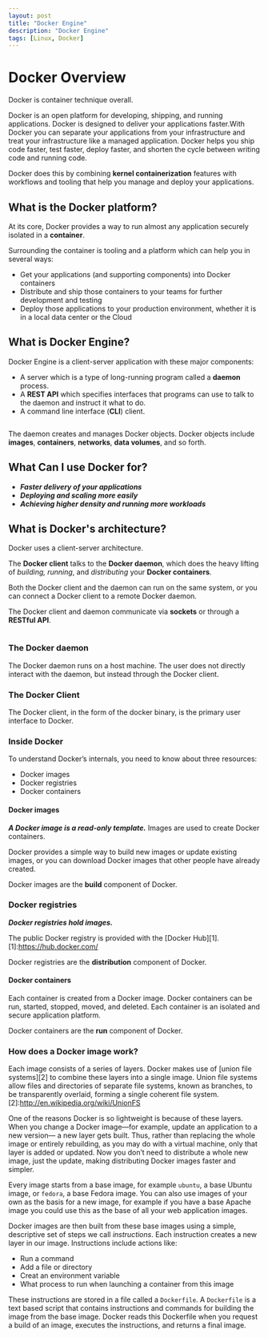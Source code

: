 ```yaml
---
layout: post
title: "Docker Engine"
description: "Docker Engine"
tags: [Linux, Docker]
---
```


# Docker Overview

Docker is container technique overall. 

Docker is an open platform for developing, shipping, and running applications. Docker is designed to deliver your applications faster.With Docker you can separate your applications from your infrastructure and treat your infrastructure like a managed application. Docker helps you ship code faster, test faster, deploy faster, and shorten the cycle between writing code and running code.

Docker does this by combining **kernel containerization** features with workflows and tooling that help you manage and deploy your applications.

## What is the Docker platform?
At its core, Docker provides a way to run almost any application securely isolated in a **container**. 

Surrounding the container is tooling and a platform which can help you in several ways:

* Get your applications (and supporting components) into Docker containers
* Distribute and ship those containers to your teams for further development and testing
* Deploy those applications to your production environment, whether it is in a local data center or the Cloud

## What is Docker Engine?

Docker Engine is a client-server application with these major components:
* A server which is a type of long-running program called a **daemon** process.
* A **REST API** which specifies interfaces that programs can use to talk to the daemon and instruct it what to do.
* A command line interface (**CLI**) client.

<figure>
	<img src="https://docs.docker.com/engine/article-img/engine-components-flow.png" alt="">
</figure>

The daemon creates and manages Docker objects. Docker objects include **images**, **containers**, **networks**, **data volumes**, and so forth.

## What Can I use Docker for?

* ***Faster delivery of your applications***
* ***Deploying and scaling more easily***
* ***Achieving higher density and running more workloads***
 
## What is Docker's architecture?

Docker uses a client-server architecture.

The **Docker client** talks to the **Docker daemon**, which does the heavy lifting of *building, running*, and *distributing* your **Docker containers**. 

Both the Docker client and the daemon can run on the same system, or you can connect a Docker client to a remote Docker daemon. 

The Docker client and daemon communicate via **sockets** or through a **RESTful API**.

<figure>
	<img src="https://docs.docker.com/engine/article-img/architecture.svg" alt="">
</figure>

### The Docker daemon

The Docker daemon runs on a host machine. The user does not directly interact with the daemon, but instead through the Docker client.

### The Docker Client

The Docker client, in the form of the docker binary, is the primary user interface to Docker.

### Inside Docker

To understand Docker’s internals, you need to know about three resources:
* Docker images
* Docker registries 
* Docker containers

#### Docker images

***A Docker image is a read-only template.*** Images are used to create Docker containers.

Docker provides a simple way to build new images or update existing images, or you can download Docker images that other people have already created. 

Docker images are the **build** component of Docker.

### Docker registries

***Docker registries hold images.***

The public Docker registry is provided with the [Docker Hub][1].
[1]:https://hub.docker.com/

Docker registries are the **distribution** component of Docker.

#### Docker containers

Each container is created from a Docker image. Docker containers can be run, started, stopped, moved, and deleted. Each container is an isolated and secure application platform. 

Docker containers are the **run** component of Docker.

### How does a Docker image work?

 Each image consists of a series of layers. Docker makes use of [union file systems][2] to combine these layers into a single image. Union file systems allow files and directories of separate file systems, known as branches, to be transparently overlaid, forming a single coherent file system.
 [2]:http://en.wikipedia.org/wiki/UnionFS
 
 One of the reasons Docker is so lightweight is because of these layers. When you change a Docker image—for example, update an application to a new version— a new layer gets built. Thus, rather than replacing the whole image or entirely rebuilding, as you may do with a virtual machine, only that layer is added or updated. Now you don’t need to distribute a whole new image, just the update, making distributing Docker images faster and simpler.
 
 Every image starts from a base image, for example ```ubuntu```, a base Ubuntu image, or ```fedora```, a base Fedora image. You can also use images of your own as the basis for a new image, for example if you have a base Apache image you could use this as the base of all your web application images.
 
 Docker images are then built from these base images using a simple, descriptive set of steps we call *instructions*. Each instruction creates a new layer in our image. Instructions include actions like:
 
 * Run a command
 * Add a file or directory
 * Creat an environment variable
 * What process to run when launching a container from this image
 
 These instructions are stored in a file called a ```Dockerfile```. A ```Dockerfile``` is a text based script that contains instructions and commands for building the image from the base image. Docker reads this Dockerfile when you request a build of an image, executes the instructions, and returns a final image.
